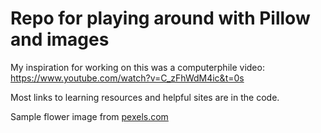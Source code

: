 # Repo for playing around with Pillow and images

My inspiration for working on this was a computerphile video: https://www.youtube.com/watch?v=C_zFhWdM4ic&t=0s

Most links to learning resources and helpful sites are in the code.

Sample flower image from [pexels.com](https://images.pexels.com/photos/736230/pexels-photo-736230.jpeg?auto=compress&cs=tinysrgb&dpr=1&w=500)
